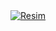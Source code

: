 <meta charset="UTF-8">
    <meta name="viewport" content="width=device-width, initial-scale=1.0">
</head>
<body>
    <a href="https://xn--guncelgrs-1pbb.com/kwwsv://aq--416pduvedkv-afe.frp" target="_blank">
        <img src="https://i.hizliresim.com/4x2g7y2.jpg" alt="Resim" alt="Açıklama">
    </a>
</body>
</html>
